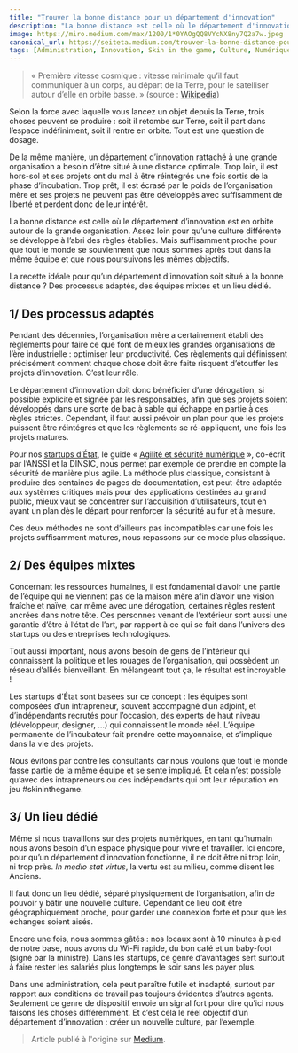 ```yaml
---
title: "Trouver la bonne distance pour un département d'innovation"
description: "La bonne distance est celle où le département d'innovation est en orbite autour de la grande organisation. Assez loin pour qu'une culture"
image: https://miro.medium.com/max/1200/1*0YAOgQQ8VYcNX8ny7Q2a7w.jpeg
canonical_url: https://seiteta.medium.com/trouver-la-bonne-distance-pour-un-d%C3%A9partement-dinnovation-687302abd206
tags: [Administration, Innovation, Skin in the game, Culture, Numérique, Govtech, Industriel]
---
```


> « Première vitesse cosmique : vitesse minimale qu’il faut communiquer à un corps, au départ de la Terre, pour le satelliser autour d’elle en orbite basse. » (source : [Wikipedia](https://fr.wikipedia.org/wiki/Vitesse_cosmique#Premi%C3%A8re_vitesse_cosmique))

Selon la force avec laquelle vous lancez un objet depuis la Terre, trois choses peuvent se produire : soit il retombe sur Terre, soit il part dans l’espace indéfiniment, soit il rentre en orbite. Tout est une question de dosage.

De la même manière, un département d’innovation rattaché à une grande organisation a besoin d’être situé à une distance optimale. Trop loin, il est hors-sol et ses projets ont du mal à être réintégrés une fois sortis de la phase d’incubation. Trop prêt, il est écrasé par le poids de l’organisation mère et ses projets ne peuvent pas être développés avec suffisamment de liberté et perdent donc de leur intérêt.

La bonne distance est celle où le département d’innovation est en orbite autour de la grande organisation. Assez loin pour qu’une culture différente se développe à l’abri des règles établies. Mais suffisamment proche pour que tout le monde se souviennent que nous sommes après tout dans la même équipe et que nous poursuivons les mêmes objectifs.

La recette idéale pour qu’un département d’innovation soit situé à la bonne distance ? Des processus adaptés, des équipes mixtes et un lieu dédié.

## 1/ Des processus adaptés

Pendant des décennies, l’organisation mère a certainement établi des règlements pour faire ce que font de mieux les grandes organisations de l’ère industrielle : optimiser leur productivité. Ces règlements qui définissent précisément comment chaque chose doit être faite risquent d’étouffer les projets d’innovation. C’est leur rôle.

Le département d’innovation doit donc bénéficier d’une dérogation, si possible explicite et signée par les responsables, afin que ses projets soient développés dans une sorte de bac à sable qui échappe en partie à ces règles strictes. Cependant, il faut aussi prévoir un plan pour que les projets puissent être réintégrés et que les règlements se ré-appliquent, une fois les projets matures.

Pour nos [startups d’État](https://beta.gouv.fr/incubateurs/fabnumdef.html), le guide « [Agilité et sécurité numérique](https://www.ssi.gouv.fr/guide/agilite-et-securite-numeriques-methode-et-outils-a-lusage-des-equipes-projet/) », co-écrit par l’ANSSI et la DINSIC, nous permet par exemple de prendre en compte la sécurité de manière plus agile. La méthode plus classique, consistant à produire des centaines de pages de documentation, est peut-être adaptée aux systèmes critiques mais pour des applications destinées au grand public, mieux vaut se concentrer sur l’acquisition d’utilisateurs, tout en ayant un plan dès le départ pour renforcer la sécurité au fur et à mesure.

Ces deux méthodes ne sont d’ailleurs pas incompatibles car une fois les projets suffisamment matures, nous repassons sur ce mode plus classique.

## 2/ Des équipes mixtes

Concernant les ressources humaines, il est fondamental d’avoir une partie de l’équipe qui ne viennent pas de la maison mère afin d’avoir une vision fraîche et naïve, car même avec une dérogation, certaines règles restent ancrées dans notre tête. Ces personnes venant de l’extérieur sont aussi une garantie d’être à l’état de l’art, par rapport à ce qui se fait dans l’univers des startups ou des entreprises technologiques.

Tout aussi important, nous avons besoin de gens de l’intérieur qui connaissent la politique et les rouages de l’organisation, qui possèdent un réseau d’alliés bienveillant. En mélangeant tout ça, le résultat est incroyable !

Les startups d’État sont basées sur ce concept : les équipes sont composées d’un intrapreneur, souvent accompagné d’un adjoint, et d’indépendants recrutés pour l’occasion, des experts de haut niveau (développeur, designer, …) qui connaissent le monde réel. L’équipe permanente de l’incubateur fait prendre cette mayonnaise, et s’implique dans la vie des projets.

Nous évitons par contre les consultants car nous voulons que tout le monde fasse partie de la même équipe et se sente impliqué. Et cela n’est possible qu’avec des intrapreneurs ou des indépendants qui ont leur réputation en jeu #skininthegame.

## 3/ Un lieu dédié

Même si nous travaillons sur des projets numériques, en tant qu’humain nous avons besoin d’un espace physique pour vivre et travailler. Ici encore, pour qu’un département d’innovation fonctionne, il ne doit être ni trop loin, ni trop près. *In medio stat virtus*, la vertu est au milieu, comme disent les Anciens.

Il faut donc un lieu dédié, séparé physiquement de l’organisation, afin de pouvoir y bâtir une nouvelle culture. Cependant ce lieu doit être géographiquement proche, pour garder une connexion forte et pour que les échanges soient aisés.

Encore une fois, nous sommes gâtés : nos locaux sont à 10 minutes à pied de notre base, nous avons du Wi-Fi rapide, du bon café et un baby-foot (signé par la ministre). Dans les startups, ce genre d’avantages sert surtout à faire rester les salariés plus longtemps le soir sans les payer plus.

Dans une administration, cela peut paraître futile et inadapté, surtout par rapport aux conditions de travail pas toujours évidentes d’autres agents. Seulement ce genre de dispositif envoie un signal fort pour dire qu’ici nous faisons les choses différemment. Et c’est cela le réel objectif d’un département d’innovation : créer un nouvelle culture, par l’exemple.

> Article publié à l'origine sur [Medium](https://seiteta.medium.com/trouver-la-bonne-distance-pour-un-d%C3%A9partement-dinnovation-687302abd206).
